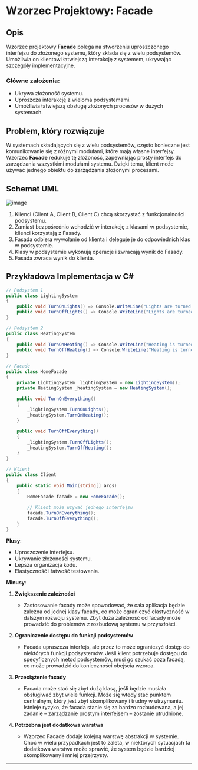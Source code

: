 # Wzorzec Projektowy: Facade

## Opis

Wzorzec projektowy **Facade** polega na stworzeniu uproszczonego interfejsu do złożonego systemu, który składa się z wielu podsystemów. Umożliwia on klientowi łatwiejszą interakcję z systemem, ukrywając szczegóły implementacyjne.

### Główne założenia:
- Ukrywa złożoność systemu.
- Uproszcza interakcję z wieloma podsystemami.
- Umożliwia łatwiejszą obsługę złożonych procesów w dużych systemach.

## Problem, który rozwiązuje

W systemach składających się z wielu podsystemów, często konieczne jest komunikowanie się z różnymi modułami, które mają własne interfejsy. Wzorzec **Facade** redukuje tę złożoność, zapewniając prosty interfejs do zarządzania wszystkimi modułami systemu. Dzięki temu, klient może używać jednego obiektu do zarządzania złożonymi procesami.

## Schemat UML


![image](https://github.com/user-attachments/assets/23a79548-3697-4f2a-a59b-0a953643ba2b)

1. Klienci (Client A, Client B, Client C) chcą skorzystać z funkcjonalności podsystemu.
2. Zamiast bezpośrednio wchodzić w interakcję z klasami w podsystemie, klienci korzystają z Fasady.
3. Fasada odbiera wywołanie od klienta i deleguje je do odpowiednich klas w podsystemie.
4. Klasy w podsystemie wykonują operacje i zwracają wynik do Fasady.
5. Fasada zwraca wynik do klienta.


## Przykładowa Implementacja w C#

```csharp
// Podsystem 1
public class LightingSystem
{
    public void TurnOnLights() => Console.WriteLine("Lights are turned on.");
    public void TurnOffLights() => Console.WriteLine("Lights are turned off.");
}

// Podsystem 2
public class HeatingSystem
{
    public void TurnOnHeating() => Console.WriteLine("Heating is turned on.");
    public void TurnOffHeating() => Console.WriteLine("Heating is turned off.");
}

// Facade
public class HomeFacade
{
    private LightingSystem _lightingSystem = new LightingSystem();
    private HeatingSystem _heatingSystem = new HeatingSystem();

    public void TurnOnEverything()
    {
        _lightingSystem.TurnOnLights();
        _heatingSystem.TurnOnHeating();
    }

    public void TurnOffEverything()
    {
        _lightingSystem.TurnOffLights();
        _heatingSystem.TurnOffHeating();
    }
}

// Klient
public class Client
{
    public static void Main(string[] args)
    {
        HomeFacade facade = new HomeFacade();
        
        // Klient może używać jednego interfejsu
        facade.TurnOnEverything();
        facade.TurnOffEverything();
    }
}


```
**Plusy**:
- Uproszczenie interfejsu.
- Ukrywanie złożoności systemu.
- Lepsza organizacja kodu.
- Elastyczność i łatwość testowania.

**Minusy**:

1. **Zwiększenie zależności**
   - Zastosowanie facady może spowodować, że cała aplikacja będzie zależna od jednej klasy facady, co może ograniczyć elastyczność w dalszym rozwoju systemu. Zbyt duża zależność od facady może prowadzić do problemów z rozbudową systemu w przyszłości.

2. **Ograniczenie dostępu do funkcji podsystemów**
   - Facada upraszcza interfejs, ale przez to może ograniczyć dostęp do niektórych funkcji podsystemów. Jeśli klient potrzebuje dostępu do specyficznych metod podsystemów, musi go szukać poza facadą, co może prowadzić do konieczności obejścia wzorca.

3. **Przeciążenie facady**
   - Facada może stać się zbyt dużą klasą, jeśli będzie musiała obsługiwać zbyt wiele funkcji. Może się wtedy stać punktem centralnym, który jest zbyt skomplikowany i trudny w utrzymaniu. Istnieje ryzyko, że facada stanie się za bardzo rozbudowana, a jej zadanie – zarządzanie prostym interfejsem – zostanie utrudnione.

4. **Potrzebna jest dodatkowa warstwa**
   - Wzorzec Facade dodaje kolejną warstwę abstrakcji w systemie. Choć w wielu przypadkach jest to zaleta, w niektórych sytuacjach ta dodatkowa warstwa może sprawić, że system będzie bardziej skomplikowany i mniej przejrzysty.


---
